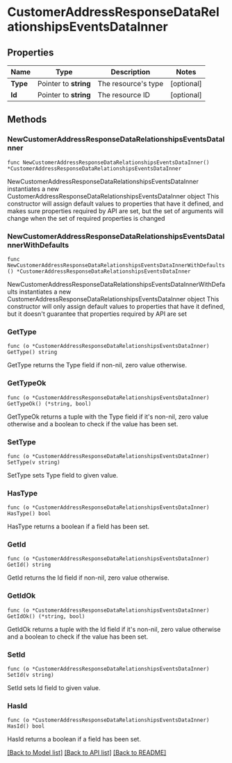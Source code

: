 # CustomerAddressResponseDataRelationshipsEventsDataInner

## Properties

Name | Type | Description | Notes
------------ | ------------- | ------------- | -------------
**Type** | Pointer to **string** | The resource&#39;s type | [optional] 
**Id** | Pointer to **string** | The resource ID | [optional] 

## Methods

### NewCustomerAddressResponseDataRelationshipsEventsDataInner

`func NewCustomerAddressResponseDataRelationshipsEventsDataInner() *CustomerAddressResponseDataRelationshipsEventsDataInner`

NewCustomerAddressResponseDataRelationshipsEventsDataInner instantiates a new CustomerAddressResponseDataRelationshipsEventsDataInner object
This constructor will assign default values to properties that have it defined,
and makes sure properties required by API are set, but the set of arguments
will change when the set of required properties is changed

### NewCustomerAddressResponseDataRelationshipsEventsDataInnerWithDefaults

`func NewCustomerAddressResponseDataRelationshipsEventsDataInnerWithDefaults() *CustomerAddressResponseDataRelationshipsEventsDataInner`

NewCustomerAddressResponseDataRelationshipsEventsDataInnerWithDefaults instantiates a new CustomerAddressResponseDataRelationshipsEventsDataInner object
This constructor will only assign default values to properties that have it defined,
but it doesn't guarantee that properties required by API are set

### GetType

`func (o *CustomerAddressResponseDataRelationshipsEventsDataInner) GetType() string`

GetType returns the Type field if non-nil, zero value otherwise.

### GetTypeOk

`func (o *CustomerAddressResponseDataRelationshipsEventsDataInner) GetTypeOk() (*string, bool)`

GetTypeOk returns a tuple with the Type field if it's non-nil, zero value otherwise
and a boolean to check if the value has been set.

### SetType

`func (o *CustomerAddressResponseDataRelationshipsEventsDataInner) SetType(v string)`

SetType sets Type field to given value.

### HasType

`func (o *CustomerAddressResponseDataRelationshipsEventsDataInner) HasType() bool`

HasType returns a boolean if a field has been set.

### GetId

`func (o *CustomerAddressResponseDataRelationshipsEventsDataInner) GetId() string`

GetId returns the Id field if non-nil, zero value otherwise.

### GetIdOk

`func (o *CustomerAddressResponseDataRelationshipsEventsDataInner) GetIdOk() (*string, bool)`

GetIdOk returns a tuple with the Id field if it's non-nil, zero value otherwise
and a boolean to check if the value has been set.

### SetId

`func (o *CustomerAddressResponseDataRelationshipsEventsDataInner) SetId(v string)`

SetId sets Id field to given value.

### HasId

`func (o *CustomerAddressResponseDataRelationshipsEventsDataInner) HasId() bool`

HasId returns a boolean if a field has been set.


[[Back to Model list]](../README.md#documentation-for-models) [[Back to API list]](../README.md#documentation-for-api-endpoints) [[Back to README]](../README.md)


